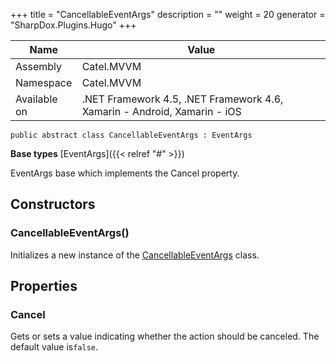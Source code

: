 

+++
title = "CancellableEventArgs" 
description = ""
weight = 20
generator = "SharpDox.Plugins.Hugo"
+++

Name|Value
---|---
Assembly|Catel.MVVM
Namespace|Catel.MVVM
Available on|.NET Framework 4.5, .NET Framework 4.6, Xamarin - Android, Xamarin - iOS

```
public abstract class CancellableEventArgs : EventArgs
```

**Base types**
[EventArgs]({{< relref "#" >}})

EventArgs base which implements the Cancel property.

## Constructors

### CancellableEventArgs()

Initializes a new instance of the [CancellableEventArgs](#) class.

## Properties

### Cancel

Gets or sets a value indicating whether the action should be canceled. The default value is`false`.


